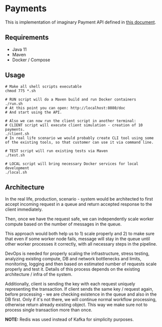 # Payments

This is implementation of imaginary Payment API defined in [this document](task.pdf).

## Requirements
- Java 11
- Maven
- Docker / Compose

## Usage
```shell
# Make all shell scripts executable
chmod 775 *.sh

# RUN script will do a Maven build and run Docker containers
./run.sh
# At this point you can open: http://localhost:8080/doc
# And start using the API.

# Also we can now run the client script in another terminal:
# CLIENT script will execute client simulation - creation of 10 payments.
./client.sh 
# In real life scenario we would probably create CLI tool using some of the existing tools, so that customer can use it via command line.

# TEST script will run existing tests via Maven
./test.sh

# LOCAL script will bring necessary Docker services for local development
./local.sh
```

## Architecture
In the real life, production, scenario - system would be architected to first accept incoming request in a queue and return accepted response to the client immediately.

Then, once we have the request safe, we can independently scale worker compute based on the number of messages in the queue.

This approach would both help us to 1) scale properly and 2) to make sure that even if some worker node fails, message will stay in the queue until other worker processes it correctly, with all necessary steps in the pipeline.

DevOps is needed for properly scaling the infrastructure, stress testing, analyzing existing compute, DB and network bottlenecks and limits, monitoring, logging and then based on estimated number of requests scale properly and test it. Details of this process depends on the existing architecture / infra of the system.

Additionally, client is sending the key with each request uniquely representing the transaction. If client sends the same key / request again, before processing - we are checking existence in the queue and also in the DB first. Only if it's not there, we will continue normal workflow processing, otherwise return already existing object. This way we make sure not to process single transaction more than once.

**NOTE:** Redis was used instead of Kafka for simplicity purposes.

